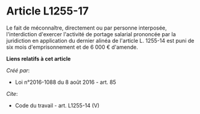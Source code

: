 # Article L1255-17

Le fait de méconnaître, directement ou par personne interposée, l'interdiction d'exercer l'activité de portage salarial
prononcée par la juridiction en application du dernier alinéa de l'article L. 1255-14 est puni de six mois d'emprisonnement
et de 6 000 € d'amende.

**Liens relatifs à cet article**

_Créé par_:

  - Loi n°2016-1088 du 8 août 2016 - art. 85

_Cite_:

  - Code du travail - art. L1255-14 (V)
